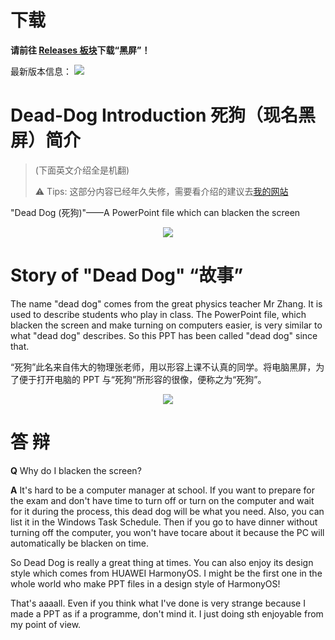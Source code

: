 # 下载

**请前往 [Releases 板块](https://github.com/Nick-DL/Dead-Dog/releases)下载“黑屏”！**

最新版本信息：
<img src="https://img.shields.io/github/v/release/Nick-DL/Dead-dog"/>

# Dead-Dog Introduction 死狗（现名黑屏）简介

> (下面英文介绍全是机翻)
>
> ⚠️ Tips: 这部分内容已经年久失修，需要看介绍的建议去[我的网站](https://nick-dl.github.io/dead-dog/)

"Dead Dog (死狗)"——A PowerPoint file which can blacken the screen

<p align="center"> 
         <img src="https://user-images.githubusercontent.com/106737278/209271320-6647d478-8c97-4aef-a85f-fa111fcbfdc7.png"/> 
 </p>

# Story of "Dead Dog" “故事”

 The name "dead dog" comes from the great physics teacher Mr Zhang. It is used to describe students who play in class. The PowerPoint file, which blacken the screen and make turning on computers easier, is very similar to what "dead dog" describes. So this PPT has been called "dead dog" since that.
 
 “死狗”此名来自伟大的物理张老师，用以形容上课不认真的同学。将电脑黑屏，为了便于打开电脑的 PPT 与“死狗”所形容的很像，便称之为“死狗”。

<p align="center"> 
         <img src="https://user-images.githubusercontent.com/106737278/213457402-906adae4-a24b-4624-b948-cb88ad55547a.jpg"/>
 </p>

# 答 辩

**Q** Why do I blacken the screen?

**A** It's hard to be a computer manager at school. If you want to prepare for the exam and don't have time to turn off or turn on the computer and wait for it during the process, this dead dog will be what you need. Also, you can list it in the Windows Task Schedule. Then if you go to have dinner without turning off the computer, you won't have tocare about it because the PC will automatically be blacken on time.

So Dead Dog is really a great thing at times. You can also enjoy its design style which comes from HUAWEI HarmonyOS. I might be the first one in the whole world who make PPT files in a design style of HarmonyOS!

That's aaaall. Even if you think what I've done is very strange because I made a PPT as if a programme, don't mind it. I just doing sth enjoyable from my point of view. 
